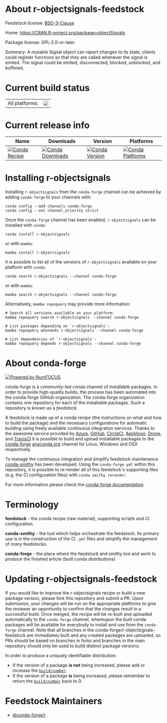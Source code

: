 About r-objectsignals-feedstock
===============================

Feedstock license: [BSD-3-Clause](https://github.com/conda-forge/r-objectsignals-feedstock/blob/main/LICENSE.txt)

Home: https://CRAN.R-project.org/package=objectSignals

Package license: GPL-2.0-or-later

Summary: A mutable Signal object can report changes to its state, clients could register functions so that they are called whenever the signal is emited. The signal could be emited, disconnected, blocked, unblocked, and buffered.

Current build status
====================


<table><tr><td>All platforms:</td>
    <td>
      <a href="https://dev.azure.com/conda-forge/feedstock-builds/_build/latest?definitionId=2262&branchName=main">
        <img src="https://dev.azure.com/conda-forge/feedstock-builds/_apis/build/status/r-objectsignals-feedstock?branchName=main">
      </a>
    </td>
  </tr>
</table>

Current release info
====================

| Name | Downloads | Version | Platforms |
| --- | --- | --- | --- |
| [![Conda Recipe](https://img.shields.io/badge/recipe-r--objectsignals-green.svg)](https://anaconda.org/conda-forge/r-objectsignals) | [![Conda Downloads](https://img.shields.io/conda/dn/conda-forge/r-objectsignals.svg)](https://anaconda.org/conda-forge/r-objectsignals) | [![Conda Version](https://img.shields.io/conda/vn/conda-forge/r-objectsignals.svg)](https://anaconda.org/conda-forge/r-objectsignals) | [![Conda Platforms](https://img.shields.io/conda/pn/conda-forge/r-objectsignals.svg)](https://anaconda.org/conda-forge/r-objectsignals) |

Installing r-objectsignals
==========================

Installing `r-objectsignals` from the `conda-forge` channel can be achieved by adding `conda-forge` to your channels with:

```
conda config --add channels conda-forge
conda config --set channel_priority strict
```

Once the `conda-forge` channel has been enabled, `r-objectsignals` can be installed with `conda`:

```
conda install r-objectsignals
```

or with `mamba`:

```
mamba install r-objectsignals
```

It is possible to list all of the versions of `r-objectsignals` available on your platform with `conda`:

```
conda search r-objectsignals --channel conda-forge
```

or with `mamba`:

```
mamba search r-objectsignals --channel conda-forge
```

Alternatively, `mamba repoquery` may provide more information:

```
# Search all versions available on your platform:
mamba repoquery search r-objectsignals --channel conda-forge

# List packages depending on `r-objectsignals`:
mamba repoquery whoneeds r-objectsignals --channel conda-forge

# List dependencies of `r-objectsignals`:
mamba repoquery depends r-objectsignals --channel conda-forge
```


About conda-forge
=================

[![Powered by
NumFOCUS](https://img.shields.io/badge/powered%20by-NumFOCUS-orange.svg?style=flat&colorA=E1523D&colorB=007D8A)](https://numfocus.org)

conda-forge is a community-led conda channel of installable packages.
In order to provide high-quality builds, the process has been automated into the
conda-forge GitHub organization. The conda-forge organization contains one repository
for each of the installable packages. Such a repository is known as a *feedstock*.

A feedstock is made up of a conda recipe (the instructions on what and how to build
the package) and the necessary configurations for automatic building using freely
available continuous integration services. Thanks to the awesome service provided by
[Azure](https://azure.microsoft.com/en-us/services/devops/), [GitHub](https://github.com/),
[CircleCI](https://circleci.com/), [AppVeyor](https://www.appveyor.com/),
[Drone](https://cloud.drone.io/welcome), and [TravisCI](https://travis-ci.com/)
it is possible to build and upload installable packages to the
[conda-forge](https://anaconda.org/conda-forge) [anaconda.org](https://anaconda.org/)
channel for Linux, Windows and OSX respectively.

To manage the continuous integration and simplify feedstock maintenance
[conda-smithy](https://github.com/conda-forge/conda-smithy) has been developed.
Using the ``conda-forge.yml`` within this repository, it is possible to re-render all of
this feedstock's supporting files (e.g. the CI configuration files) with ``conda smithy rerender``.

For more information please check the [conda-forge documentation](https://conda-forge.org/docs/).

Terminology
===========

**feedstock** - the conda recipe (raw material), supporting scripts and CI configuration.

**conda-smithy** - the tool which helps orchestrate the feedstock.
                   Its primary use is in the construction of the CI ``.yml`` files
                   and simplify the management of *many* feedstocks.

**conda-forge** - the place where the feedstock and smithy live and work to
                  produce the finished article (built conda distributions)


Updating r-objectsignals-feedstock
==================================

If you would like to improve the r-objectsignals recipe or build a new
package version, please fork this repository and submit a PR. Upon submission,
your changes will be run on the appropriate platforms to give the reviewer an
opportunity to confirm that the changes result in a successful build. Once
merged, the recipe will be re-built and uploaded automatically to the
`conda-forge` channel, whereupon the built conda packages will be available for
everybody to install and use from the `conda-forge` channel.
Note that all branches in the conda-forge/r-objectsignals-feedstock are
immediately built and any created packages are uploaded, so PRs should be based
on branches in forks and branches in the main repository should only be used to
build distinct package versions.

In order to produce a uniquely identifiable distribution:
 * If the version of a package **is not** being increased, please add or increase
   the [``build/number``](https://docs.conda.io/projects/conda-build/en/latest/resources/define-metadata.html#build-number-and-string).
 * If the version of a package **is** being increased, please remember to return
   the [``build/number``](https://docs.conda.io/projects/conda-build/en/latest/resources/define-metadata.html#build-number-and-string)
   back to 0.

Feedstock Maintainers
=====================

* [@conda-forge/r](https://github.com/conda-forge/r/)

